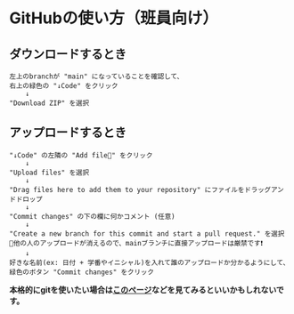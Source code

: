# GitHubの使い方（班員向け）

## ダウンロードするとき
    左上のbranchが "main" になっていることを確認して、  
    右上の緑色の "↓Code" をクリック  
        ↓  
    "Download ZIP" を選択  

## アップロードするとき
    "↓Code" の左隣の "Add file🔽" をクリック  
        ↓  
    "Upload files" を選択  
        ↓  
    "Drag files here to add them to your repository" にファイルをドラッグアンドドロップ  
        ↓  
    "Commit changes" の下の欄に何かコメント (任意)  
        ↓  
    "Create a new branch for this commit and start a pull request." を選択  
    🚫他の人のアップロードが消えるので、mainブランチに直接アップロードは厳禁です❗  
        ↓  
    好きな名前(ex: 日付 + 学番やイニシャル)を入れて誰のアップロードか分かるようにして、  
    緑色のボタン "Commit changes" をクリック　　

**本格的にgitを使いたい場合は[このページ](https://breezegroup.co.jp/202102/vscode-github-windows/)などを見てみるといいかもしれないです。**
